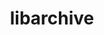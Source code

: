 ---
title: "libarchive"
layout: cache
categories: [package, develop-2025-04-20]
meta: {"compilers": ["cce@18.0.0", "gcc@10.5.0", "gcc@11.1.0", "gcc@11.4.0", "gcc@12.4.0", "gcc@13.3.0", "gcc@7.5.0", "intel-oneapi-compilers@2024.1.0", "intel-oneapi-compilers@2025.1.0"], "num_specs": 14, "num_specs_by_stack": {"aws-pcluster-neoverse_v1": 1, "aws-pcluster-x86_64_v4": 2, "data-vis-sdk": 1, "developer-tools-aarch64-linux-gnu": 1, "developer-tools-x86_64_v3-linux-gnu": 1, "e4s": 2, "e4s-cray-rhel": 1, "e4s-neoverse-v2": 1, "e4s-oneapi": 2, "e4s-rocm-external": 1, "hep": 1, "radiuss": 1, "root": 14}, "oss": ["amzn2", "centos7", "rhel8", "ubuntu18.04", "ubuntu20.04", "ubuntu22.04"], "platforms": ["linux"], "stacks": ["aws-pcluster-neoverse_v1", "aws-pcluster-x86_64_v4", "data-vis-sdk", "developer-tools-aarch64-linux-gnu", "developer-tools-x86_64_v3-linux-gnu", "e4s", "e4s-cray-rhel", "e4s-neoverse-v2", "e4s-oneapi", "e4s-rocm-external", "hep", "radiuss", "root"], "targets": ["aarch64", "neoverse_v1", "neoverse_v2", "x86_64_v3", "x86_64_v4"], "versions": ["3.7.9"]}
spec_details: [{"compiler": "cce@18.0.0", "hash": "4qfec26bxfsvvinjhm6gsnnnqh2rriwo", "os": "rhel8", "platform": "linux", "size": "-", "stacks": ["e4s-cray-rhel", "root"], "target": "x86_64_v3", "variants": ["build_system=autotools", "compression:=bz2lib,lz4,lzma,lzo2,zlib,zstd", "crypto=openssl", "+iconv", "libs:=shared,static", "programs:=none", "xar=libxml2"], "versions": ["3.7.9"]}, {"compiler": "gcc@7.5.0", "hash": "76qfjgxwcrksaxexm6wq2aksouuz4c2d", "os": "ubuntu18.04", "platform": "linux", "size": "-", "stacks": ["radiuss", "root"], "target": "x86_64_v3", "variants": ["build_system=autotools", "compression:=bz2lib,lz4,lzma,lzo2,zlib,zstd", "crypto=openssl", "+iconv", "libs:=shared,static", "programs:=none", "xar=libxml2"], "versions": ["3.7.9"]}, {"compiler": "gcc@11.4.0", "hash": "a4oagvxkyvlpglxr5c73xelwimfmkhx2", "os": "ubuntu22.04", "platform": "linux", "size": "-", "stacks": ["hep", "root"], "target": "x86_64_v3", "variants": ["build_system=autotools", "compression:=bz2lib,lz4,lzma,lzo2,zlib,zstd", "crypto=openssl", "~iconv", "libs:=shared,static", "programs:=none", "xar=libxml2"], "versions": ["3.7.9"]}, {"compiler": "gcc@11.4.0", "hash": "cdwmmm2dhmnhocbvt5p3au2kmmn6jh3v", "os": "ubuntu22.04", "platform": "linux", "size": "-", "stacks": ["e4s", "root"], "target": "x86_64_v3", "variants": ["build_system=autotools", "compression:=bz2lib,lz4,lzma,lzo2,zlib,zstd", "crypto=openssl", "+iconv", "libs:=shared,static", "programs:=none", "xar=libxml2"], "versions": ["3.7.9"]}, {"compiler": "gcc@10.5.0", "hash": "cpmfhc7za32755g5uudw25ekgm7odn73", "os": "centos7", "platform": "linux", "size": "-", "stacks": ["developer-tools-x86_64_v3-linux-gnu", "root"], "target": "x86_64_v3", "variants": ["build_system=autotools", "compression:=bz2lib,lz4,lzma,lzo2,zlib,zstd", "crypto=openssl", "~iconv", "libs:=shared,static", "programs:=none", "xar=libxml2"], "versions": ["3.7.9"]}, {"compiler": "gcc@11.4.0", "hash": "dp7auxp6l22hueirpdkbduophktnazte", "os": "ubuntu22.04", "platform": "linux", "size": "-", "stacks": ["e4s-neoverse-v2", "root"], "target": "neoverse_v2", "variants": ["build_system=autotools", "compression:=bz2lib,lz4,lzma,lzo2,zlib,zstd", "crypto=openssl", "+iconv", "libs:=shared,static", "programs:=none", "xar=libxml2"], "versions": ["3.7.9"]}, {"compiler": "intel-oneapi-compilers@2024.1.0", "hash": "izme7t4vl6ygmhzy4j6wnrwcw73kpoga", "os": "amzn2", "platform": "linux", "size": "-", "stacks": ["aws-pcluster-x86_64_v4", "root"], "target": "x86_64_v3", "variants": ["build_system=autotools", "compression:=bz2lib,lz4,lzma,lzo2,zlib,zstd", "crypto=openssl", "+iconv", "libs:=shared,static", "programs:=none", "xar=libxml2"], "versions": ["3.7.9"]}, {"compiler": "intel-oneapi-compilers@2024.1.0", "hash": "msw264gohqal2atqxf2c6sm47enuv7fz", "os": "amzn2", "platform": "linux", "size": "-", "stacks": ["aws-pcluster-x86_64_v4", "root"], "target": "x86_64_v4", "variants": ["build_system=autotools", "compression:=bz2lib,lz4,lzma,lzo2,zlib,zstd", "crypto=openssl", "+iconv", "libs:=shared,static", "programs:=none", "xar=libxml2"], "versions": ["3.7.9"]}, {"compiler": "intel-oneapi-compilers@2025.1.0", "hash": "mtpjvljbz4lasfgqmjpw5xr77cerxyq7", "os": "ubuntu22.04", "platform": "linux", "size": "-", "stacks": ["e4s-oneapi", "root"], "target": "x86_64_v3", "variants": ["build_system=autotools", "compression:=bz2lib,lz4,lzma,lzo2,zlib,zstd", "crypto=openssl", "+iconv", "libs:=shared,static", "programs:=none", "xar=libxml2"], "versions": ["3.7.9"]}, {"compiler": "gcc@11.1.0", "hash": "owzo4hpf62i45wbdgz5nqxkxtk47a62s", "os": "ubuntu20.04", "platform": "linux", "size": "-", "stacks": ["data-vis-sdk", "root"], "target": "x86_64_v3", "variants": ["build_system=autotools", "compression:=bz2lib,lzma,zlib,zstd", "crypto=openssl", "+iconv", "libs:=shared,static", "programs:=none", "xar=expat"], "versions": ["3.7.9"]}, {"compiler": "gcc@13.3.0", "hash": "qm7rq6mrh5v7al2gr5t2xylj6542sd3y", "os": "rhel8", "platform": "linux", "size": "-", "stacks": ["developer-tools-aarch64-linux-gnu", "root"], "target": "aarch64", "variants": ["build_system=autotools", "compression:=bz2lib,lz4,lzma,lzo2,zlib,zstd", "crypto=openssl", "~iconv", "libs:=shared,static", "programs:=none", "xar=libxml2"], "versions": ["3.7.9"]}, {"compiler": "intel-oneapi-compilers@2025.1.0", "hash": "qxyxhvmvqwvzvky7k2foq2v6vv24x4lu", "os": "ubuntu22.04", "platform": "linux", "size": "-", "stacks": ["e4s-oneapi", "root"], "target": "x86_64_v3", "variants": ["build_system=autotools", "compression:=bz2lib,lz4,lzma,lzo2,zlib,zstd", "crypto=openssl", "+iconv", "libs:=shared,static", "programs:=none", "xar=libxml2"], "versions": ["3.7.9"]}, {"compiler": "gcc@12.4.0", "hash": "scs2lkjjkalpffgj4yenv7is7v3mqnmy", "os": "amzn2", "platform": "linux", "size": "-", "stacks": ["aws-pcluster-neoverse_v1", "root"], "target": "neoverse_v1", "variants": ["build_system=autotools", "compression:=bz2lib,lz4,lzma,lzo2,zlib,zstd", "crypto=openssl", "+iconv", "libs:=shared,static", "programs:=none", "xar=libxml2"], "versions": ["3.7.9"]}, {"compiler": "gcc@11.4.0", "hash": "yhw4euf4zazcbz55kjf22p3peerzi44d", "os": "ubuntu22.04", "platform": "linux", "size": "-", "stacks": ["e4s", "e4s-rocm-external", "root"], "target": "x86_64_v3", "variants": ["build_system=autotools", "compression:=bz2lib,lz4,lzma,lzo2,zlib,zstd", "crypto=openssl", "+iconv", "libs:=shared,static", "programs:=none", "xar=libxml2"], "versions": ["3.7.9"]}]
---